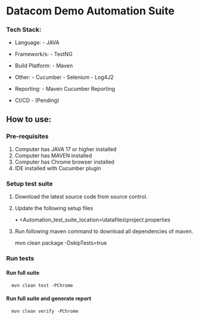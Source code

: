 Datacom Demo Automation Suite
=================================

### Tech Stack:
- Language:
      - JAVA

- Framework/s:
      - TestNG

- Build Platform:
      - Maven

- Other:
      - Cucumber
      - Selenium
      - Log4J2

- Reporting:
      - Maven Cucumber Reporting

- CI/CD
      - (Pending)

## How to use:

### Pre-requisites
1) Computer has JAVA 17 or higher installed
2) Computer has MAVEN installed
3) Computer has Chrome browser installed
3) IDE installed with Cucumber plugin


### Setup test suite

1.	Download the latest source code from source control.

2.	Update the following setup files

      •	<Automation_test_suite_location>\datafiles\project.properties

3.	Run following maven command to download all dependencies of maven.

      mvn clean package -DskipTests=true


### Run tests

#### Run full suite

      mvn clean test -PChrome

#### Run full suite and generate report

      mvn clean verify -PChrome
